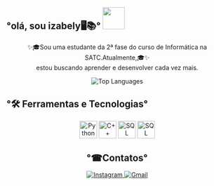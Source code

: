 <h2 >°olá, sou izabely🖥️📚°  <img src="https://media4.giphy.com/media/v1.Y2lkPTc5MGI3NjExdHJ6c2N5YzF4OW9pc2xkd2N3dDY5bWt5aWhnaGdqM2FobGNid3pkMyZlcD12MV9pbnRlcm5hbF9naWZfYnlfaWQmY3Q9cw/FkhK87rXbRQtohaUAQ/giphy.gif" width="50"></h2>


<p align="center">
  ✨🎓Sou uma estudante da 2ª fase do curso de Informática na SATC.Atualmente,🎓✨ <br>estou buscando aprender e desenvolver cada vez mais.
</p>

<p align="center">
  <img src="https://github-readme-stats.vercel.app/api/top-langs/?username=izabelydaluz&layout=compact&theme=transparent&show_icons=true" alt="Top Languages" loading="lazy"/>
</p>


## °🛠️ Ferramentas e Tecnologias°

<p align="center">
<img src="https://cdn.jsdelivr.net/gh/devicons/devicon/icons/python/python-original.svg" alt="Python" width="40" height="40"/>
<img src="https://cdn.jsdelivr.net/gh/devicons/devicon@latest/icons/cplusplus/cplusplus-original.svg" alt="C++" width="40" height="40"/>
<img src="https://cdn.jsdelivr.net/gh/devicons/devicon@latest/icons/mysql/mysql-original-wordmark.svg" alt="SQL" width="40" height="40"/>
<img src="https://cdn.jsdelivr.net/gh/devicons/devicon/icons/arduino/arduino-original-wordmark.svg" alt="SQL" width="40" height="40"/>

</p>

<h2 align="center">°☎Contatos°</h2>

<p align="center">
  <a href="https://www.instagram.com/izabelydaluz" target="_blank">
    <img src="https://img.shields.io/badge/-Instagram-%23E4405F?style=for-the-badge&logo=instagram&logoColor=white" alt="Instagram" loading="lazy">
  </a>
  <a href="mailto:izabelydaluzfernandes@gmail.com">
    <img src="https://img.shields.io/badge/Gmail-D14836?style=for-the-badge&logo=gmail&logoColor=white" alt="Gmail" loading="lazy">
  </a>
</p>

<!--
**izabelydaluz/izabelydaluz** is a ✨ _special_ ✨ repository because its `README.md` (this file) appears on your GitHub profile.

Here are some ideas to get you started:

- 🔭 I’m currently working on ...
- 🌱 I’m currently learning ...
- 👯 I’m looking to collaborate on ...
- 🤔 I’m looking for help with ...
- 💬 Ask me about ...
- 📫 How to reach me: ...
- 😄 Pronouns: ...
- ⚡ Fun fact: ...
-->
